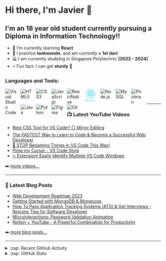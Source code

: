 # Hi there, I'm Javier 👋

## I'm an 18 year old student currently pursuing a Diploma in Information Technology!!

- 🌱 I’m currently learning **React**
- 🥋 I practice **taekwondo**, and am currently a **1st dan**!
- 💻 I am currently studying in Singapore Polytechnic **[2022 - 2024]**
- ⚡️ Fun fact: I can get **sturdy** 🤭

### Languages and Tools:

<a href="https://code.visualstudio.com/docs" target="_blank" rel="noreferrer"><img align="left" alt="Visual Studio Code" width="40px" src="https://cdn.jsdelivr.net/gh/devicons/devicon/icons/vscode/vscode-original.svg" style="padding-right:10px;" /></a>

<a href="https://html.com/" target="_blank" rel="noreferrer"><img align="left" alt="HTML5" width="40px" src="https://cdn.jsdelivr.net/gh/devicons/devicon/icons/html5/html5-original.svg" style="padding-right:10px;" /></a>

<a href="https://www.w3.org/Style/CSS/" target="_blank" rel="noreferrer"><img align="left" alt="CSS3" width="40px" src="https://cdn.jsdelivr.net/gh/devicons/devicon/icons/css3/css3-original.svg" style="padding-right:10px;" /></a>

<a href="https://www.javascript.com/" target="_blank" rel="noreferrer"><img align="left" alt="JavaScript" width="40px" src="https://cdn.jsdelivr.net/gh/devicons/devicon/icons/javascript/javascript-original.svg" style="padding-right:10px;" /></a>

<a href="https://reactnative.dev/" target="_blank" rel="noreferrer"><img align="left" alt="ReactNative" width="45px" src="https://reactnative.dev/img/header_logo.svg" style="padding-right:10px;" /></a>

<a href="https://reactjs.org/" target="_blank" rel="noreferrer"><img img align="left" alt="React" width="43px" src="https://raw.githubusercontent.com/devicons/devicon/master/icons/react/react-original-wordmark.svg" style="padding-right:10px;"/></a>

<a href="https://nodejs.org/en/" target="_blank" rel="noreferrer"><img align="left" alt="Node.js" width="40x" src="https://cdn.jsdelivr.net/gh/devicons/devicon/icons/nodejs/nodejs-original.svg" style="padding-right:10px;" /></a>

<a href="https://www.mysql.com/" targert="_blank" rel="noreferrer"><img align="left" alt="MySQL" width="40px" src="https://cdn.jsdelivr.net/gh/devicons/devicon/icons/mysql/mysql-original.svg" style="padding-right:10px;" /></a>

<a href="https://learning.postman.com/docs/getting-started/introduction/" targert="_blank" rel="noreferrer"><img align="left" alt="Postman" width="40px" src="https://www.vectorlogo.zone/logos/getpostman/getpostman-icon.svg" style="padding-right:10px;" /></a>

<a href="https://dev.java/" targert="_blank" rel="noreferrer"><img align="left" alt="Java" width="40px" src="https://cdn.jsdelivr.net/gh/devicons/devicon/icons/java/java-original.svg" style="padding-right:10px;" /></a>

<a href="https://www.python.org/" targert="_blank" rel="noreferrer"><img align="left" alt="Python" width="40px" src="https://cdn.jsdelivr.net/gh/devicons/devicon/icons/python/python-original.svg" style="padding-right:10px;" /></a>

<a href="https://www.figma.com/ui-design-tool/" targert="_blank" rel="noreferrer"><img align="left" alt="Figma" width="40px" src="https://cdn.jsdelivr.net/gh/devicons/devicon/icons/figma/figma-original.svg" style="padding-right:10px;" /></a>

<a href="https://git-scm.com/" targert="_blank" rel="noreferrer"><img align="left" alt="Git" width="40px" src="https://cdn.jsdelivr.net/gh/devicons/devicon/icons/git/git-original.svg" style="padding-right:10px;" /></a>

<br />
<br />

---

### 📺 Latest YouTube Videos

<!-- YOUTUBE:START -->
- [Best CSS Tool for VS Code!! 🪞 Mirror Editing](https://www.youtube.com/watch?v=ELVkK-N3kBs)
- [The FASTEST Way to Learn to Code &amp; Become a Successful Web Developer](https://www.youtube.com/watch?v=LIxBJ_jw9tE)
- [🛑 STOP Renaming Things in VS Code This Way!](https://www.youtube.com/watch?v=83Bk97PqaW4)
- [Pimp my Cursor - VS Code Style](https://www.youtube.com/watch?v=5oUUDvwiI-o)
- [🔥 Extension! Easily Identify Multiple VS Code Windows](https://www.youtube.com/watch?v=DJbLil03_vs)
<!-- YOUTUBE:END -->

➡️ [more videos...](https://youtube.com/codestackr)

---

### 📕 Latest Blog Posts

<!-- BLOG-POST-LIST:START -->
- [Web Development Roadmap 2023](https://dev.to/codestackr/web-development-roadmap-2023-5beo)
- [Getting Started with MongoDB &amp; Mongoose](https://dev.to/codestackr/getting-started-with-mongodb-mongoose-2h6a)
- [How To Pass Application Tracking Systems &lpar;ATS&rpar; &amp; Get Interviews - Resume Tips for Software Developer](https://dev.to/codestackr/how-to-pass-application-tracking-systems-ats-get-interviews-resume-tips-for-software-developer-4bmo)
- [Microinteractions: Password Validation Animation](https://dev.to/codestackr/microinteractions-password-validation-animation-5629)
- [Notion + YouTube - A Powerful Combination for Productivity](https://dev.to/codestackr/notion-youtube-a-powerful-combination-for-productivity-1def)
<!-- BLOG-POST-LIST:END -->

➡️ [more blog posts...](https://codestackr.com)

---

<details>
  <summary>:zap: Recent GitHub Activity</summary>
  
<!--START_SECTION:activity-->
1. 🎉 Merged PR [#1](https://github.com/codeSTACKr/gentree-generator/pull/1) in [codeSTACKr/gentree-generator](https://github.com/codeSTACKr/gentree-generator)
2. 💪 Opened PR [#1](https://github.com/codeSTACKr/gentree-generator/pull/1) in [codeSTACKr/gentree-generator](https://github.com/codeSTACKr/gentree-generator)
3. 💪 Opened PR [#1](https://github.com/studio-demo/cloudcash-sass/pull/1) in [studio-demo/cloudcash-sass](https://github.com/studio-demo/cloudcash-sass)
4. 🎉 Merged PR [#1](https://github.com/codeSTACKr/superhero-extensions/pull/1) in [codeSTACKr/superhero-extensions](https://github.com/codeSTACKr/superhero-extensions)
5. 🎉 Merged PR [#120](https://github.com/codeSTACKr/minter-dapp/pull/120) in [codeSTACKr/minter-dapp](https://github.com/codeSTACKr/minter-dapp)
<!--END_SECTION:activity-->

</details>

<details>
  <summary>:zap: GitHub Stats</summary>

  <img align="left" alt="codeSTACKr's GitHub Stats" src="https://github-readme-stats.vercel.app/api?username=codeSTACKr&show_icons=true&hide_border=false&title_color=ff652f&icon_color=FFE400&bg_color=09131B&text_color=ffffff&border_color=0c1a25" />

</details>

[website]: https://codeSTACKr.com
[course]: http://vsCodeHero.com
[twitter]: https://twitter.com/codeSTACKr
[youtube]: https://youtube.com/codeSTACKr
[instagram]: https://instagram.com/codeSTACKr
[linkedin]: https://linkedin.com/in/codeSTACKr
[webdevplaylist]: https://www.youtube.com/playlist?list=PLkwxH9e_vrAJ0WbEsFA9W3I1W-g_BTsbt
[jsplaylist]: https://www.youtube.com/playlist?list=PLkwxH9e_vrALRJKu7wfXby3MKeflhTu6B
[cssplaylist]: https://www.youtube.com/playlist?list=PLkwxH9e_vrALSdvZuEh6gqQdmDoDIoqz4
[reactplaylist]: https://www.youtube.com/playlist?list=PLkwxH9e_vrAK4TdffpxKY3QGyHCpxFcQ0

